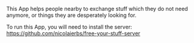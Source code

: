 This App helps people nearby to exchange stuff which they do not need anymore, or things they are desperately looking for.

To run this App, you will need to install the server: https://github.com/nicolaierbs/free-your-stuff-server
